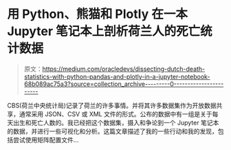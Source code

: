 # 用 Python、熊猫和 Plotly 在一本 Jupyter 笔记本上剖析荷兰人的死亡统计数据

> 原文：<https://medium.com/oracledevs/dissecting-dutch-death-statistics-with-python-pandas-and-plotly-in-a-jupyter-notebook-68b089ac75a3?source=collection_archive---------0----------------------->

CBS(荷兰中央统计局)记录了荷兰的许多事情。并将其许多数据集作为开放数据共享，通常采用 JSON、CSV 或 XML 文件的形式。公布的数据中有一组是关于每天出生和死亡人数的。我已经把这个数据集，摄入和争论到一个 Jupyter 笔记本的数据，并进行一些可视化和分析。这篇文章描述了我的一些行动和我的发现，包括尝试使用矩阵配置文件…